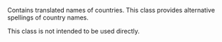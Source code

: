 Contains translated names of countries. This class provides alternative spellings of country names.

This class is not intended to be used directly.
